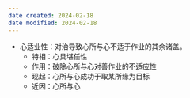 ```yaml
---
date created: 2024-02-18
date modified: 2024-02-18
---
```

- 心适业性：对治导致心所与心不适于作业的其余诸盖。
    - 特相：心具堪任性
    - 作用：破除心所与心对善作业的不适应性
    - 现起：心所与心成功于取某所缘为目标
    - 近因：心所与心
